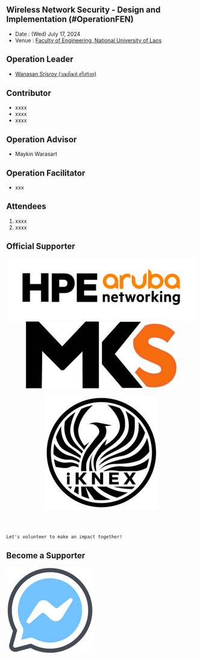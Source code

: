 ## Wireless Network Security - Design and Implementation (#OperationFEN)

+ Date : (Wed) July 17, 2024
+ Venue : [Faculty of Engineering, National University of Laos](https://fe-nuol.edu.la/en/home-en/)

## Operation Leader
+ [Wanasan Srisroy (วณสัณฑ์ ศรีสร้อย)](https://x.com/namo_naja)

## Contributor
+ xxxx
+ xxxx
+ xxxx

## Operation Advisor
+ Maykin Warasart

## Operation Facilitator
+ xxx

## Attendees

1. xxxx
1. xxxx

## Official Supporter

<div align="center">

<a href="https://www.arubanetworks.com/" target="_blank"><img src="img/hpe_aruba_orange_pos_rgb.png" width="500" title="HPE Aruba Networking"></a><br>
<a href="https://mangkone.com/" target="_blank"><img src="img/mks-logo.png" width="400" title="Mangkone Technology"></a><br><br>
<a href="https://www.iknex.or.th/" target="_blank"><img src="img/iknex-black.png" title="iKNEX (Thailand)"></a>

</div>
<br>
<br>

```markdown
Let's volunteer to make an impact together!
```

## Become a Supporter

[![](/fb-m.png "Talk to us via FB messenger")](https://m.me/VolunteXTH)